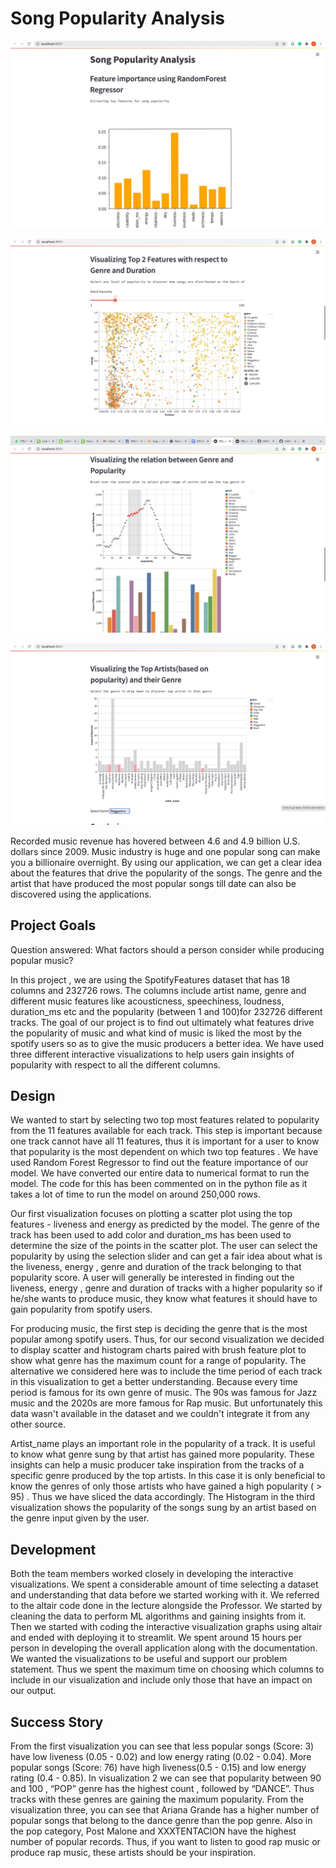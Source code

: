 # Song Popularity Analysis

![alt text](https://github.com/CMU-IDS-2022/assignment-2-pandas/blob/c1abae6b6eebbd2a3e4d190db2f8f68e3d9901d5/screenshot.jpeg)

![alt text](https://github.com/CMU-IDS-2022/assignment-2-pandas/blob/4e7cd2b96dcaa023fbcdd8a0a825dfb6c107044a/screenshot2.png)

![alt text](https://github.com/CMU-IDS-2022/assignment-2-pandas/blob/6b5e43f6651fea8c55912d316c15dc39a8ba484d/screenshot3.png)

![alt text](https://github.com/CMU-IDS-2022/assignment-2-pandas/blob/b6053ff0d64c74d64b8e151522d9e0ab7ca567d4/screenshot4.png)




Recorded music revenue has hovered between 4.6 and 4.9 billion U.S. dollars since 2009. Music industry is huge and one popular song can make you a billionaire overnight. By using our application, we can get a clear idea about the features that drive the popularity of the songs. The genre and the artist that have produced the most popular 
songs till date can also be discovered using the applications.

## Project Goals

Question answered:
What factors should a person consider while producing popular music?

In this project , we are using the SpotifyFeatures dataset that has 18 columns and 232726 rows.  The columns include artist name, genre and different  music features like acousticness, speechiness, loudness, duration_ms etc  and the popularity (between 1 and 100)for 232726 different tracks. The goal of our project is to find out ultimately what features drive the popularity of music and what kind of music is liked the most by the spotify users so as to give the music producers a better idea.
We have used three different interactive visualizations to help users gain insights of popularity with respect to all the different columns. 

## Design

We wanted to start by selecting two top most features related to popularity from the 11 features available for each track. This step is important because one track cannot have all 11 features, thus it is important for a user to know that popularity is the most dependent on which two top features . We have used Random Forest Regressor to find out the feature importance of our model. We have converted our entire data to numerical format to run the model. The code for this has been commented on in the python file as it takes a lot of time to run the model on around 250,000 rows.

Our first visualization focuses on plotting a scatter plot using the top features - liveness and energy as predicted by the model. The genre of the track has been used to add color and duration_ms has been used to determine the size of the points in the scatter plot. The user can select the popularity by using the selection slider and can get a fair idea about what is the liveness, energy , genre and duration of the track belonging to that popularity score. A user will generally be interested in finding out the liveness, energy , genre and duration of tracks with a higher popularity so if he/she wants to produce music, they know what features it should have to gain popularity from spotify users.

For producing music, the first step is deciding the genre that is the most popular among spotify users. Thus, for our second visualization we decided to display scatter and histogram charts paired with brush feature plot to show what genre has the maximum count for a range of popularity. The alternative we considered here was to include the time period of each track in this visualization to get a better understanding. Because every time period is famous for its own genre of music. The 90s was famous for Jazz music and the 2020s are more famous for Rap music. But unfortunately this data wasn't available in the dataset and we couldn't integrate it from any other source.

Artist_name  plays an important role in the popularity of a track. It is useful to know what genre sung by that artist has gained more popularity. These insights can help a music producer take inspiration from the tracks of a specific genre produced by the top artists. In this case it is only beneficial to know the genres of only those artists who have gained a high popularity ( > 95) . Thus we have sliced the data accordingly. The Histogram in the third visualization shows the popularity of the songs sung by an artist based on the genre input given by the user. 

## Development

Both the team members worked closely in developing the interactive visualizations. We spent a considerable amount of time selecting a dataset and understanding that data before we started working with it. We referred to the altair code done in the lecture alongside the Professor. We started by  cleaning the data to perform ML algorithms and gaining insights from it. Then we started with coding the interactive  visualization graphs using altair and ended with deploying it to streamlit. We spent around 15 hours per person in developing the overall application along with the documentation. 
We wanted the visualizations to be useful and support our problem statement. Thus we spent the maximum time on  choosing which columns to include in our visualization and include only those that have an impact on our output.

## Success Story

From the first visualization you can see that less popular songs (Score: 3) have low liveness (0.05 - 0.02) and low energy rating (0.02 - 0.04). More popular songs (Score: 76) have high liveness(0.5 - 0.15) and low energy rating (0.4 - 0.85).
In visualization 2 we can see that popularity between 90 and 100 , “POP” genre has the highest count , followed by “DANCE”. Thus tracks with these genres are gaining the maximum popularity.
From the visualization three, you can see that Ariana Grande has a higher number of popular songs that belong to the dance genre than the pop genre. Also in the pop category, Post Malone and XXXTENTACION have the highest number of popular records. Thus, if you want to listen to good rap music or produce rap music, these artists should be your inspiration.

